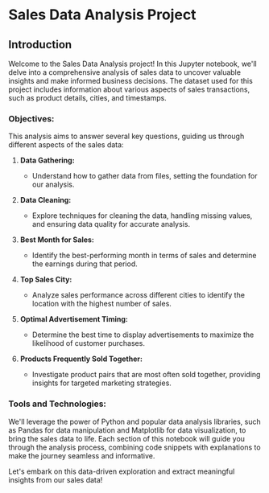 # Sales Data Analysis Project

## Introduction

Welcome to the Sales Data Analysis project! In this Jupyter notebook, we'll delve into a comprehensive analysis of sales data to uncover valuable insights and make informed business decisions. The dataset used for this project includes information about various aspects of sales transactions, such as product details, cities, and timestamps.

### Objectives:

This analysis aims to answer several key questions, guiding us through different aspects of the sales data:

1. **Data Gathering:**
   - Understand how to gather data from files, setting the foundation for our analysis.

2. **Data Cleaning:**
   - Explore techniques for cleaning the data, handling missing values, and ensuring data quality for accurate analysis.

3. **Best Month for Sales:**
   - Identify the best-performing month in terms of sales and determine the earnings during that period.

4. **Top Sales City:**
   - Analyze sales performance across different cities to identify the location with the highest number of sales.

5. **Optimal Advertisement Timing:**
   - Determine the best time to display advertisements to maximize the likelihood of customer purchases.

6. **Products Frequently Sold Together:**
   - Investigate product pairs that are most often sold together, providing insights for targeted marketing strategies.

### Tools and Technologies:

We'll leverage the power of Python and popular data analysis libraries, such as Pandas for data manipulation and Matplotlib for data visualization, to bring the sales data to life. Each section of this notebook will guide you through the analysis process, combining code snippets with explanations to make the journey seamless and informative.

Let's embark on this data-driven exploration and extract meaningful insights from our sales data!
